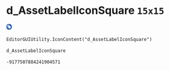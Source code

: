 # d_AssetLabelIconSquare `15x15`
<img src="/img/d_AssetLabelIconSquare.png" width=15 height=15>

``` CSharp
EditorGUIUtility.IconContent("d_AssetLabelIconSquare")
```
```
d_AssetLabelIconSquare
```
```
-9177507884241904571
```
